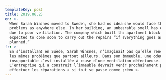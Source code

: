 ```yaml
---
templateKey: post
title: 2019.06.25
en: >-
  When Sarah Winsnes moved to Sweden, she had no idea she would face the same
  problems as anywhere else. In her building, an unbearable smell has developed
  due to poor ventilation. The company which built the apartment block is
  expected to come soon to carry out the repairs “if everything goes as
  planned.” 
fr: >-
  En s’installant en Suède, Sarah Winsnes, n’imaginait pas qu’elle rencontrerait
  les mêmes problèmes que partout ailleurs. Dans son immeuble, une odeur
  insupportable s’est installée à cause d’une ventilation défectueuse.
  L’entreprise qui a construit l’immeuble devrait venir prochainement pour
  effectuer les réparations « si tout se passe comme prévu ».
---
```


